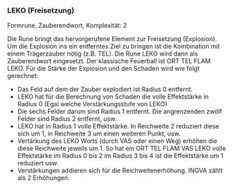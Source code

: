 ### LEKO (Freisetzung)

Formrune, Zauberendwort, Komplexität: 2

Die Rune bringt das hervorgerufene Element zur Freisetzung (Explosion). Um die Explosion ins ein entferntes Ziel zu
bringen ist die Kombination mit einem Trägerzauber nötig (z.B. TEL). Die Rune LEKO wird dann als Zauberendwort
eingesetzt. Der klassische Feuerball ist ORT TEL FLAM LEKO. Für die Stärke der Explosion und den Schaden wird wie
folgt gerechnet:

* Das Feld auf dem der Zauber explodiert ist Radius 0 entfernt.
* LEKO hat für die Berechnung von Schaden die volle Effektstärke in Radius 0 (Egal welche Verstärkungsstufe von LEKO)
* Die sechs Felder darum sind Radius 1 entfernt. Die angrenzenden zwölf Felder sind Radius 2 entfernt, usw.
* LEKO hat in Radius 1 volle Effektstärke. In Reichweite 2 reduziert diese sich um 1, in Reichweite 3 um einen weiteren Punkt, usw.
* Vertärkung des LEKO Worts (durch VAS oder einen Weg) erhöhen die diese Reichweite jeweils um 1. So hat
ein ORT TEL FLAM VAS LEKO volle Effektstärke im Radius 0 bis 2 im Radius 3 bis 4 ist die Effektstärke um 1 reduziert usw.
* Verstärkungen addieren sich für die Reichweitenerhöhung. INGVA zählt als 2 Erhöhungen.
